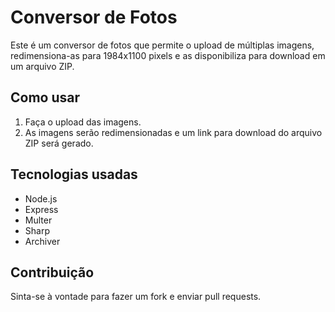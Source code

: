 # Conversor de Fotos

Este é um conversor de fotos que permite o upload de múltiplas imagens, redimensiona-as para 1984x1100 pixels e as disponibiliza para download em um arquivo ZIP.

## Como usar

1. Faça o upload das imagens.
2. As imagens serão redimensionadas e um link para download do arquivo ZIP será gerado.

## Tecnologias usadas

- Node.js
- Express
- Multer
- Sharp
- Archiver

## Contribuição

Sinta-se à vontade para fazer um fork e enviar pull requests.
